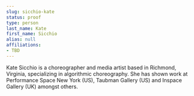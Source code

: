 ```yaml
---
slug: sicchio-kate
status: proof
type: person
last_name: Kate
first_name: Sicchio
alias: null
affiliations:
- TBD
---
```



Kate Sicchio is a choreographer and media artist based in Richmond, Virginia, specializing in algorithmic choreography. She has shown work at Performance Space New York (US), Taubman Gallery (US) and Inspace Gallery (UK) amongst others.
